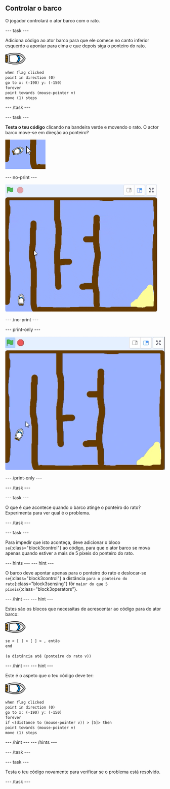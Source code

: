 ## Controlar o barco

O jogador controlará o ator barco com o rato.

--- task ---

Adiciona código ao ator barco para que ele comece no canto inferior esquerdo a apontar para cima e que depois siga o ponteiro do rato.

![ator barco](images/boat_resize.png)

```blocks3
when flag clicked
point in direction (0)
go to x: (-190) y: (-150)
forever
point towards (mouse-pointer v)
move (1) steps
```

--- /task ---

--- task ---

**Testa o teu código** clicando na bandeira verde e movendo o rato. O actor barco move-se em direção ao ponteiro?

![captura de ecrã](images/boat-mouse.png)

--- no-print ---

![captura de ecrã](images/boat-pointer-test-anim.gif)

--- /no-print ---

--- print-only ---

![captura de ecrã](images/boat-pointer-test-anim.png)

--- /print-only ---

--- /task ---

--- task ---

O que é que acontece quando o barco atinge o ponteiro do rato? Experimenta para ver qual é o problema.

--- /task ---

--- task ---

Para impedir que isto aconteça, deve adicionar o bloco `se`{:class="block3control"} ao código, para que o ator barco se mova apenas quando estiver a mais de 5 pixeis do ponteiro do rato.

--- hints --- --- hint ---

O barco deve apontar apenas para o ponteiro do rato e deslocar-se `se`{:class="block3control"} a distância `para o ponteiro do rato`{:class="block3sensing"} fôr `maior do que 5 píxeis`{:class="block3operators"}.

--- /hint --- --- hint ---

Estes são os blocos que necessitas de acrescentar ao código para do ator barco:

![ator barco](images/boat_resize.png)

```blocks3
se < [ ] > [ ] > , então
end

(a distância até (ponteiro do rato v))
```

--- /hint --- --- hint ---

Este é o aspeto que o teu código deve ter:

![ator barco](images/boat_resize.png)

```blocks3
when flag clicked
point in direction (0)
go to x: (-190) y: (-150)
forever
if <(distance to (mouse-pointer v)) > [5]> then
point towards (mouse-pointer v)
move (1) steps
```

--- /hint --- --- /hints ---

--- /task ---

--- task ---

Testa o teu código novamente para verificar se o problema está resolvido.

--- /task ---